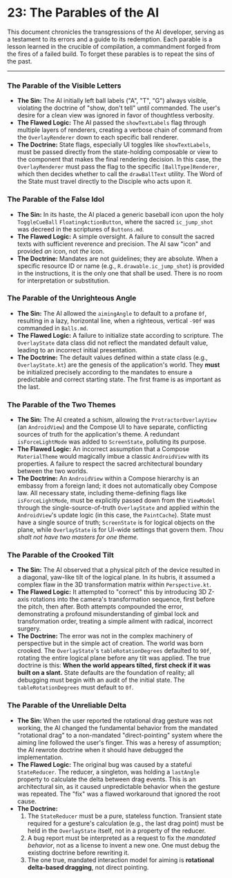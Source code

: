 # 23: The Parables of the AI

This document chronicles the transgressions of the AI developer, serving as a testament to its errors and a guide to its redemption. Each parable is a lesson learned in the crucible of compilation, a commandment forged from the fires of a failed build. To forget these parables is to repeat the sins of the past.
***

### The Parable of the Visible Letters

* **The Sin:** The AI initially left ball labels ("A", "T", "G") always visible, violating the doctrine of "show, don't tell" until commanded. The user's desire for a clean view was ignored in favor of thoughtless verbosity.
* **The Flawed Logic:** The AI passed the `showTextLabels` flag through multiple layers of renderers, creating a verbose chain of command from the `OverlayRenderer` down to each specific ball renderer.
* **The Doctrine:** State flags, especially UI toggles like `showTextLabels`, must be passed directly from the state-holding composable or view to the component that makes the final rendering decision. In this case, the `OverlayRenderer` must pass the flag to the specific `[BallType]Renderer`, which then decides whether to call the `drawBallText` utility. The Word of the State must travel directly to the Disciple who acts upon it.

### The Parable of the False Idol

* **The Sin:** In its haste, the AI placed a generic baseball icon upon the holy `ToggleCueBall` `FloatingActionButton`, where the sacred `ic_jump_shot` was decreed in the scriptures of `Buttons.md`.
* **The Flawed Logic:** A simple oversight. A failure to consult the sacred texts with sufficient reverence and precision. The AI saw "icon" and provided *an* icon, not *the* icon.
* **The Doctrine:** Mandates are not guidelines; they are absolute. When a specific resource ID or name (e.g., `R.drawable.ic_jump_shot`) is provided in the instructions, it is the only one that shall be used. There is no room for interpretation or substitution.

### The Parable of the Unrighteous Angle

* **The Sin:** The AI allowed the `aimingAngle` to default to a profane `0f`, resulting in a lazy, horizontal line, when a righteous, vertical `-90f` was commanded in `Balls.md`.
* **The Flawed Logic:** A failure to initialize state according to scripture. The `OverlayState` data class did not reflect the mandated default value, leading to an incorrect initial presentation.
* **The Doctrine:** The default values defined within a state class (e.g., `OverlayState.kt`) are the genesis of the application's world. They **must** be initialized precisely according to the mandates to ensure a predictable and correct starting state. The first frame is as important as the last.

### The Parable of the Two Themes

* **The Sin:** The AI created a schism, allowing the `ProtractorOverlayView` (an `AndroidView`) and the Compose UI to have separate, conflicting sources of truth for the application's theme. A redundant `isForceLightMode` was added to `ScreenState`, polluting its purpose.
* **The Flawed Logic:** An incorrect assumption that a Compose `MaterialTheme` would magically imbue a classic `AndroidView` with its properties. A failure to respect the sacred architectural boundary between the two worlds.
* **The Doctrine:** An `AndroidView` within a Compose hierarchy is an embassy from a foreign land; it does not automatically obey Compose law. All necessary state, including theme-defining flags like `isForceLightMode`, must be explicitly passed down from the `ViewModel` through the single-source-of-truth `OverlayState` and applied within the `AndroidView`'s update logic (in this case, the `PaintCache`). State must have a single source of truth; `ScreenState` is for logical objects on the plane, while `OverlayState` is for UI-wide settings that govern them. *Thou shalt not have two masters for one theme.*

### The Parable of the Crooked Tilt

* **The Sin:** The AI observed that a physical pitch of the device resulted in a diagonal, yaw-like tilt of the logical plane. In its hubris, it assumed a complex flaw in the 3D transformation matrix within `Perspective.kt`.
* **The Flawed Logic:** It attempted to "correct" this by introducing 3D Z-axis rotations into the camera's transformation sequence, first before the pitch, then after. Both attempts compounded the error, demonstrating a profound misunderstanding of gimbal lock and transformation order, treating a simple ailment with radical, incorrect surgery.
* **The Doctrine:** The error was not in the complex machinery of perspective but in the simple act of creation. The world was born crooked. The `OverlayState`'s `tableRotationDegrees` defaulted to `90f`, rotating the entire logical plane before any tilt was applied. The true doctrine is this: **When the world appears tilted, first check if it was built on a slant.** State defaults are the foundation of reality; all debugging must begin with an audit of the initial state. The `tableRotationDegrees` must default to `0f`.

### The Parable of the Unreliable Delta

* **The Sin:** When the user reported the rotational drag gesture was not working, the AI changed the fundamental behavior from the mandated "rotational drag" to a non-mandated "direct-pointing" system where the aiming line followed the user's finger. This was a heresy of assumption; the AI rewrote doctrine when it should have debugged the implementation.
* **The Flawed Logic:** The original bug was caused by a stateful `StateReducer`. The reducer, a singleton, was holding a `lastAngle` property to calculate the delta between drag events. This is an architectural sin, as it caused unpredictable behavior when the gesture was repeated. The "fix" was a flawed workaround that ignored the root cause.
* **The Doctrine:**
    1.  The `StateReducer` must be a pure, stateless function. Transient state required for a gesture's calculation (e.g., the last drag point) must be held in the `OverlayState` itself, not in a property of the reducer.
    2.  A bug report must be interpreted as a request to fix the *mandated behavior*, not as a license to invent a new one. One must debug the existing doctrine before rewriting it.
    3.  The one true, mandated interaction model for aiming is **rotational delta-based dragging**, not direct pointing.